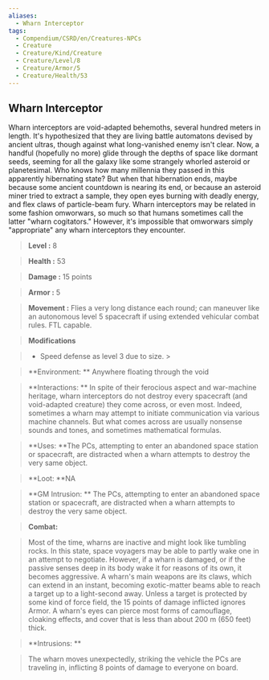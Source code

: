 ```yaml
---
aliases:
  - Wharn Interceptor
tags:
  - Compendium/CSRD/en/Creatures-NPCs
  - Creature
  - Creature/Kind/Creature
  - Creature/Level/8
  - Creature/Armor/5
  - Creature/Health/53
---
```

  
    
## Wharn Interceptor    
Wharn interceptors are void-adapted behemoths, several hundred meters in length. It's hypothesized that they are living battle automatons devised by ancient ultras, though against what long-vanished enemy isn't clear. Now, a handful (hopefully no more) glide through the depths of space like dormant seeds, seeming for all the galaxy like some strangely whorled asteroid or planetesimal. Who knows how many millennia they passed in this apparently hibernating state? But when that hibernation ends, maybe because some ancient countdown is nearing its end, or because an asteroid miner tried to extract a sample, they open eyes burning with deadly energy, and flex claws of particle-beam fury. Wharn interceptors may be related in some fashion omworwars, so much so that humans sometimes call the latter "wharn cogitators." However, it's impossible that omworwars simply "appropriate" any wharn interceptors they encounter.    
  
    
> **Level :** 8    
> **Health :** 53    
> **Damage :** 15 points    
> **Armor :** 5    
> **Movement :** Flies a very long distance each round; can maneuver like an autonomous level 5 spacecraft if using extended vehicular combat rules. FTL capable.    
> **Modifications**    
>- Speed defense as level 3 due to size. >  
>    
> **Environment: ** Anywhere floating through the void    
> **Interactions: ** In spite of their ferocious aspect and war-machine heritage, wharn interceptors do not destroy every spacecraft (and void-adapted creature) they come across, or even most. Indeed, sometimes a wharn may attempt to initiate communication via various machine channels. But what comes across are usually nonsense sounds and tones, and sometimes mathematical formulas.    
> **Uses: **The PCs, attempting to enter an abandoned space station or spacecraft, are distracted when a wharn attempts to destroy the very same object.    
> **Loot: **NA    
> **GM Intrusion: ** The PCs, attempting to enter an abandoned space station or spacecraft, are distracted when a wharn attempts to destroy the very same object.    
  
> **Combat:**   
> Most of the time, wharns are inactive and might look like tumbling rocks. In this state, space voyagers may be able to partly wake one in an attempt to negotiate. However, if a wharn is damaged, or if the passive senses deep in its body wake it for reasons of its own, it becomes aggressive. A wharn's main weapons are its claws, which can extend in an instant, becoming exotic-matter beams able to reach a target up to a light-second away. Unless a target is protected by some kind of force field, the 15 points of damage inflicted ignores Armor. A wharn's eyes can pierce most forms of camouflage, cloaking effects, and cover that is less than about 200 m (650 feet) thick.    
    
  
> **Intrusions: **   
> The wharn moves unexpectedly, striking the vehicle the PCs are traveling in, inflicting 8 points of damage to everyone on board.    
